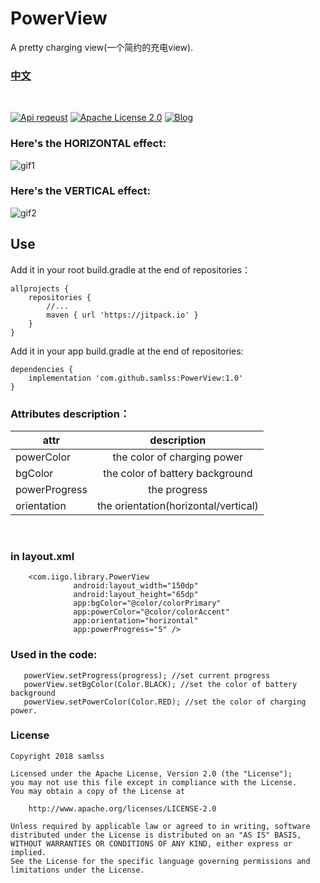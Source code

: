 # PowerView
A pretty charging view(一个简约的充电view).


### [中文](https://github.com/samlss/PowerView/blob/master/README-ZH.md)

<br/>

[![Api reqeust](https://img.shields.io/badge/api-1+-green.svg)](https://github.com/samlss/PowerView)  [![Apache License 2.0](https://img.shields.io/hexpm/l/plug.svg)](https://github.com/samlss/PowerView/blob/master/LICENSE) [![Blog](https://img.shields.io/badge/samlss-blog-orange.svg)](https://blog.csdn.net/Samlss)

### Here's the HORIZONTAL effect:
![gif1](https://github.com/samlss/PowerView/blob/master/screenshots/screenshot2.gif)

### Here's the VERTICAL effect:
![gif2](https://github.com/samlss/PowerView/blob/master/screenshots/screenshot1.gif)


## Use<br>
Add it in your root build.gradle at the end of repositories：
```
allprojects {
    repositories {
        //...
        maven { url 'https://jitpack.io' }
    }
}
```

Add it in your app build.gradle at the end of repositories:
```
dependencies {
    implementation 'com.github.samlss:PowerView:1.0'
}
```

### Attributes description：

| attr        | description           |
| ------------- |:-------------:|
| powerColor      | the color of charging power  |
| bgColor | the color of battery background |
| powerProgress | the progress |
| orientation | the orientation(horizontal/vertical)  |

<br/>


### in layout.xml
```
    <com.iigo.library.PowerView
              android:layout_width="150dp"
              android:layout_height="65dp"
              app:bgColor="@color/colorPrimary"
              app:powerColor="@color/colorAccent"
              app:orientation="horizontal"
              app:powerProgress="5" />
```

### Used in the code:
```
   powerView.setProgress(progress); //set current progress
   powerView.setBgColor(Color.BLACK); //set the color of battery background
   powerView.setPowerColor(Color.RED); //set the color of charging power.
```


### License

```
Copyright 2018 samlss

Licensed under the Apache License, Version 2.0 (the "License");
you may not use this file except in compliance with the License.
You may obtain a copy of the License at

    http://www.apache.org/licenses/LICENSE-2.0

Unless required by applicable law or agreed to in writing, software
distributed under the License is distributed on an "AS IS" BASIS,
WITHOUT WARRANTIES OR CONDITIONS OF ANY KIND, either express or implied.
See the License for the specific language governing permissions and
limitations under the License.
```
